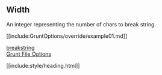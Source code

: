 ## Width

An integer representing the number of chars to break string.

[[include:GruntOptions/override/example01.md]]

[breakstring](../)  
[Grunt File Options](../../)

[[include:style/heading.html]]